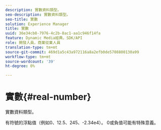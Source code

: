 ```yaml
---
description: 實數資料類型。
seo-description: 實數資料類型。
seo-title: 實數
solution: Experience Manager
title: 實數
uuid: 36e34cb8-7976-4c2b-8ac1-aa1c946f14fa
feature: Dynamic Media經典，SDK/API
role: 開發人員，商業從業人員
translation-type: tm+mt
source-git-commit: 469d1a5c43a972116a8a2efb0de5708800130a99
workflow-type: tm+mt
source-wordcount: '39'
ht-degree: 0%

---
```



# 實數{#real-number}

實數資料類型。

有符號的浮點值（例如0、12.5、245、-2.34e4）。 0或負值可能有特殊意義。